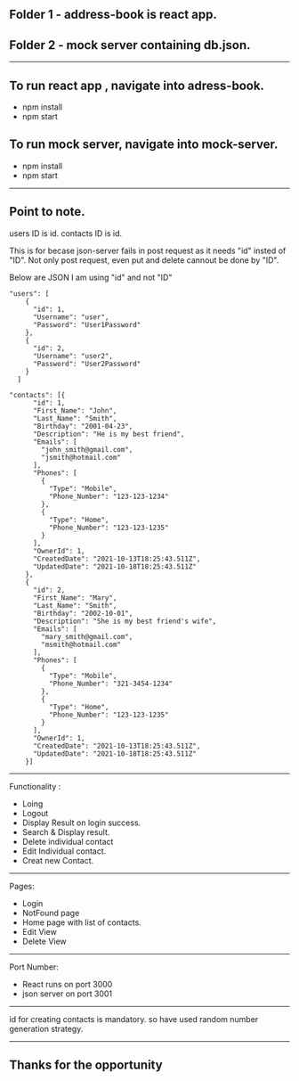 ## Folder 1 - address-book is react app.
## Folder 2 - mock server containing db.json.
---
## To run react app , navigate into adress-book.
- npm install
- npm start

## To run mock server, navigate into mock-server.
- npm install
- npm start

---
## Point to note.
users ID is id.
contacts ID is id.

This is for becase json-server fails in post request as it needs "id" insted of "ID".
Not only post request, even put and delete cannout be done by "ID".

Below are JSON
I am using "id" and not "ID"
```
"users": [
    {
      "id": 1,
      "Username": "user",
      "Password": "User1Password"
    },
    {
      "id": 2,
      "Username": "user2",
      "Password": "User2Password"
    }
  ]
```

```
"contacts": [{
      "id": 1,
      "First_Name": "John",
      "Last_Name": "Smith",
      "Birthday": "2001-04-23",
      "Description": "He is my best friend",
      "Emails": [
        "john_smith@gmail.com",
        "jsmith@hotmail.com"
      ],
      "Phones": [
        {
          "Type": "Mobile",
          "Phone_Number": "123-123-1234"
        },
        {
          "Type": "Home",
          "Phone_Number": "123-123-1235"
        }
      ],
      "OwnerId": 1,
      "CreatedDate": "2021-10-13T18:25:43.511Z",
      "UpdatedDate": "2021-10-18T18:25:43.511Z"
    },
    {
      "id": 2,
      "First_Name": "Mary",
      "Last_Name": "Smith",
      "Birthday": "2002-10-01",
      "Description": "She is my best friend's wife",
      "Emails": [
        "mary_smith@gmail.com",
        "msmith@hotmail.com"
      ],
      "Phones": [
        {
          "Type": "Mobile",
          "Phone_Number": "321-3454-1234"
        },
        {
          "Type": "Home",
          "Phone_Number": "123-123-1235"
        }
      ],
      "OwnerId": 1,
      "CreatedDate": "2021-10-13T18:25:43.511Z",
      "UpdatedDate": "2021-10-18T18:25:43.511Z"
    }]
```
---
Functionality : 
 - Loing
 - Logout
 - Display Result on login success.
 - Search & Display result.
 - Delete individual contact
 - Edit Individual contact.
 - Creat new Contact.
 ---
Pages:
- Login
- NotFound page
- Home page with list of contacts.
- Edit View
- Delete View
---

Port Number:
- React runs on port 3000
- json server on port 3001
---

id for creating contacts is mandatory.
so have used random number generation strategy.

---
## Thanks for the opportunity
